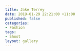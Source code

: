 ```yaml
---
title: Jake Terrey
date: 2019-01-29 22:21:00 +11:00
published: false
categories:
- Fashion
tags:
- Shoot
layout: gallery
---
```


